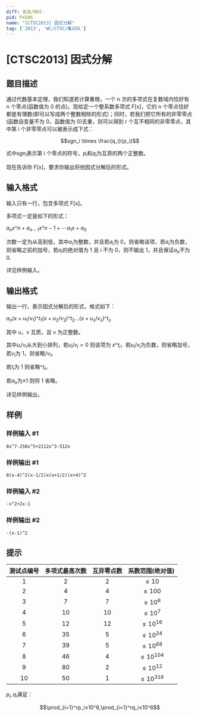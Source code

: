 ```yaml
---
diff: 省选/NOI-
pid: P4506
name: "[CTSC2013] 因式分解"
tag: ['2013', 'WC/CTSC/集训队']
---
```

# [CTSC2013] 因式分解
## 题目描述

通过代数基本定理，我们知道若计算重根，一个 n 次的多项式在复数域内恰好有 n 个零点(函数值为 0 的点)。现给定一个整系数多项式 F[x]，它的 n 个零点恰好都是有理数(即可以写成两个整数相除的形式)；同时，若我们把它所有的非零零点(函数自变量不为 0，函数值为 0)去重，则可以得到 r 个互不相同的非零零点，其中第 i 个非零零点可以被表示成下式：

$$sgn_i \times \frac{q_i}{p_i}$$

式中$sgn_i$表示第 i 个零点的符号，$p_i$和$q_i$为互质的两个正整数。

现在告诉你 F[x]，要求你输出将他因式分解后的形式。
## 输入格式

输入只有一行，包含多项式 F[x]。

多项式一定是如下的形式：

$a_n x$^$n + a_{n-1}x$^${n - 1} + ⋯ a_1x + a_0$

次数一定为从高到低，其中$a_i$为整数，并且若$a_i$为 0，则省略该项，若$a_i$为负数，则省略之前的加号，若$a_i$的绝对值为 1 且 i 不为 0，则不输出 1，并且保证$a_n$不为 0.

详见样例输入。
## 输出格式

输出一行，表示因式分解后的形式，格式如下：

$a_n (x + u_1/v_1)$^$t_1(x + u_2/v_2)$^$t_2 … (x + u_s/v_s)$^$t_s$

其中 u，v 互质，且 v 为正整数。

其中$u_i/v_i$从大到小排列，若$u_i/v_i = 0$ 则该项为 $x$^$t_i$，若$u_i/v_i$为负数，则省略加号，若$v_i$为 $1$，则省略$/v_i$。

若$t_i$为 $1$ 则省略^$t_i$。

若$a_n$为$±1$ 则将 $1$ 省略。

详见样例输出。
## 样例

### 样例输入 #1
```
8x^7-258x^5+2112x^3-512x
```
### 样例输出 #1
```
8(x-4)^2(x-1/2)x(x+1/2)(x+4)^2
```
### 样例输入 #2
```
-x^2+2x-1
```
### 样例输出 #2
```
-(x-1)^2
```
## 提示

测试点编号|多项式最高次数|互异零点数|系数范围(绝对值)
:-:|:-:|:-:|:-:
$1$|$2$|$2$|$≤ 10$
$2$|$4$|$4$|$≤ 100$
$3$|$7$|$7$|$≤ 10 ^ 6$
$4$|$10$|$10$|$≤ 10 ^ 7$
$5$|$12$|$12$|$≤ 10 ^ {16}$
$6$|$35$|$5$|$≤ 10 ^ {24}$
$7$|$39$|$5$|$≤ 10 ^ {68}$
$8$|$46$|$4$|$≤ 10 ^ {104}$
$9$|$80$|$2$|$≤ 10 ^ {12}$
$10$|$50$|$1$|$≤ 10 ^ {316}$

$p_i,q_i$满足：

$$\prod_{i=1}^rp_i≤10^6,\prod_{i=1}^rq_i≤10^6$$

